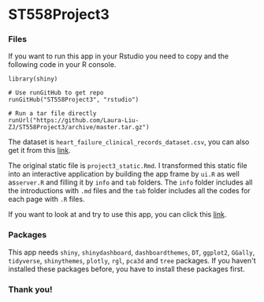 # ST558Project3

### Files
If you want to run this app in your Rstudio you need to copy and the following code in your R console.

```
library(shiny)

# Use runGitHub to get repo
runGitHub("ST558Project3", "rstudio")

# Run a tar file directly
runUrl("https://github.com/Laura-Liu-ZJ/ST558Project3/archive/master.tar.gz")
```

The dataset is `heart_failure_clinical_records_dataset.csv`, you can also get it from this [link](http://archive.ics.uci.edu/ml/datasets/Heart+failure+clinical+records).

The original static file is `project3_static.Rmd`. I transformed this static file into an interactive application by building the app frame by `ui.R` as well as`server.R` and filling it by `info` and `tab` folders. The `info` folder includes all the introductions with `.md` files and the `tab` folder includes all the codes for each page with `.R` files.

If you want to look at and try to use this app, you can click this [link](https://zhijun-liu.shinyapps.io/st558project3/).

### Packages

This app needs `shiny`, `shinydashboard`, `dashboardthemes`, `DT`, `ggplot2`, `GGally`, `tidyverse`, `shinythemes`, `plotly`, `rgl`, `pca3d` and `tree` packages. If you haven't installed these packages before, you have to install these packages first.

### Thank you!
